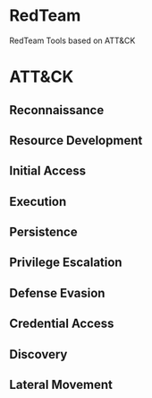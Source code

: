 # RedTeam
RedTeam Tools based on ATT&amp;CK


# ATT&CK
## Reconnaissance
## Resource Development
## Initial Access
## Execution
## Persistence 
## Privilege Escalation
## Defense Evasion
## Credential Access
## Discovery 
## Lateral Movement
